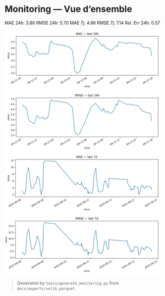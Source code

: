# Monitoring — Vue d’ensemble

<span class="metric-badge">MAE 24h: 3.86</span>
<span class="metric-badge">RMSE 24h: 5.70</span>
<span class="metric-badge">MAE 7j: 4.86</span>
<span class="metric-badge">RMSE 7j: 7.14</span>
<span class="metric-badge">Rel. Err 24h: 0.57</span>

<div class="figure-grid">
  <img src="../assets/figs/mae_24h.png" alt="MAE 24h">
  <img src="../assets/figs/rmse_24h.png" alt="RMSE 24h">
  <img src="../assets/figs/mae_7d.png" alt="MAE 7j">
  <img src="../assets/figs/rmse_7d.png" alt="RMSE 7j">
</div>

> Generated by `tools/generate_monitoring.py` from `docs/exports/velib.parquet`.
